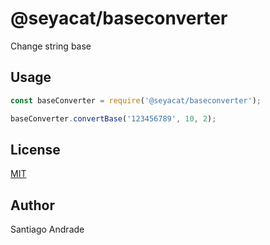 # @seyacat/baseconverter

Change string base

## Usage

```js
const baseConverter = require('@seyacat/baseconverter');

baseConverter.convertBase('123456789', 10, 2);
```

## License

[MIT](https://github.com/seyacat/baseconverter/blob/master/LICENSE)

## Author

Santiago Andrade


